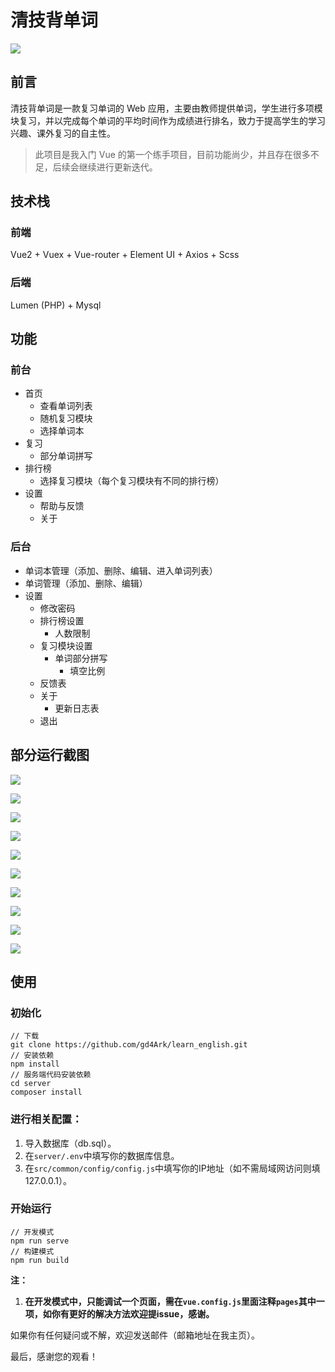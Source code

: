 # 清技背单词

![](https://ws1.sinaimg.cn/thumbnail/9892fa7fgy1fwntybdlcij20mp0mpk2i.jpg)

## 前言

清技背单词是一款复习单词的 Web 应用，主要由教师提供单词，学生进行多项模块复习，并以完成每个单词的平均时间作为成绩进行排名，致力于提高学生的学习兴趣、课外复习的自主性。

>  此项目是我入门 Vue 的第一个练手项目，目前功能尚少，并且存在很多不足，后续会继续进行更新迭代。

## 技术栈

### 前端

Vue2 + Vuex + Vue-router + Element UI + Axios + Scss 

### 后端

Lumen (PHP) + Mysql

## 功能

### 前台

- 首页
  - 查看单词列表
  - 随机复习模块
  - 选择单词本
- 复习
  - 部分单词拼写
- 排行榜
  - 选择复习模块（每个复习模块有不同的排行榜）
- 设置
  - 帮助与反馈
  - 关于

### 后台

- 单词本管理（添加、删除、编辑、进入单词列表）
- 单词管理（添加、删除、编辑）
- 设置
  - 修改密码
  - 排行榜设置
    - 人数限制
  - 复习模块设置
    - 单词部分拼写
      - 填空比例
  - 反馈表
  - 关于
    - 更新日志表
  - 退出

## 部分运行截图

![](http://ww1.sinaimg.cn/mw690/9892fa7fgy1fzcvhtr28jj20ku11275i.jpg)

![](http://ww1.sinaimg.cn/mw690/9892fa7fgy1fzcvik07vtj20ku112q47.jpg)

![](http://ww1.sinaimg.cn/mw690/9892fa7fgy1fzcviru305j20ku1123zc.jpg)

![](http://ww1.sinaimg.cn/mw690/9892fa7fgy1fzcvivdsj4j20ku112wfs.jpg)

![](http://ww1.sinaimg.cn/mw690/9892fa7fgy1fzcviyr6qcj20ku112abg.jpg)

![](http://ww1.sinaimg.cn/mw690/9892fa7fgy1fzcvj6pdayj20ku112gms.jpg)

![](http://ww1.sinaimg.cn/mw690/9892fa7fgy1fzcvjgecq9j20ku11275t.jpg)

![](http://ww1.sinaimg.cn/mw690/9892fa7fgy1fzcvjk79c8j20ku1120u8.jpg)

![](http://ww1.sinaimg.cn/mw690/9892fa7fgy1fzcvjpqe4aj20ku112jsx.jpg)

![](http://ww1.sinaimg.cn/mw690/9892fa7fgy1fzcvjvbooij20ku1123zp.jpg)

## 使用

### 初始化

```shell
// 下载
git clone https://github.com/gd4Ark/learn_english.git
// 安装依赖
npm install
// 服务端代码安装依赖
cd server
composer install
```

### 进行相关配置：

1. 导入数据库（db.sql）。
2. 在`server/.env`中填写你的数据库信息。
3. 在`src/common/config/config.js`中填写你的IP地址（如不需局域网访问则填127.0.0.1）。

### 开始运行

```shell
// 开发模式
npm run serve
// 构建模式
npm run build
```

**注：**

1. **在开发模式中，只能调试一个页面，需在`vue.config.js`里面注释`pages`其中一项，如你有更好的解决方法欢迎提issue，感谢。**

如果你有任何疑问或不解，欢迎发送邮件（邮箱地址在我主页）。

最后，感谢您的观看！